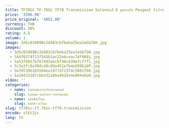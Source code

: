 ```yaml
---
title: TF70SC TF-70SC TF70 Transmission Solenoid 8 ชุดสําหรับ Peugeot Citroen Gen 2 TF-80SC เกียร์
price: '3396.96'
price_original: '4852.80'
currency: THB
discount: 30%
rating: 4.5
volume: 1
image: Sd5c034098c2d483cbfbeba25ea1ebb76H.jpg
images:
  - Sd5c034098c2d483cbfbeba25ea1ebb76H.jpg
  - S44f6374f13f545b1ac22ebceac74f968i.jpg
  - Sa53f6057bf67493ebcbf48c839e7cf7fl.jpg
  - Sc3a3fc8a30dc40c89e451e7b4eb99b18P.jpg
  - Se705396165584ea1977d723f4c5801f66.jpg
  - Sa18433187cbb432a9be46d2e4e804e6aH.jpg
video: ''
categories:
  - name: รถยนต์และรถจักรยานยนต์
    slug: รถยนต-และรถจ-กรยานยนต
  - name: แชสซีอะไหล่
    slug: แชสซ-อะไหล
slug: tf70sc-tf-70sc-tf70-transmission
encode: olEt3jc
lang: th
---
```

  